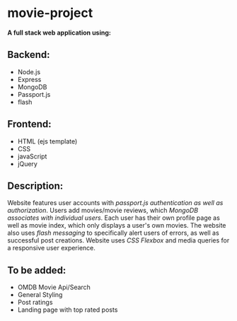# movie-project

<p><strong>A full stack web application using:</strong></p>

<h2>Backend: </h2>
<ul>
  <li>Node.js</li>
  <li>Express</li>
  <li>MongoDB</li>
  <li>Passport.js</li>
  <li>flash</li>
</ul>

<h2>Frontend: </h2>
<ul>
  <li>HTML (ejs template)</li>
  <li>CSS</li>
  <li>javaScript</li>
  <li>jQuery</li>
</ul>

<h2>Description: </h2>
<p>Website features user accounts with <em>passport.js authentication as well as authorization</em>. Users add movies/movie reviews, which <em>MongoDB associates with individual users</em>. Each user has their own profile page as well as movie index, which only displays a user's own movies. The website also uses <em>flash messaging</em> to specifically alert users of errors, as well as successful post creations. Website uses <em>CSS Flexbox</em> and media queries for a responsive user experience. </p>


<h2>To be added: </h2>
<ul>
  <li>OMDB Movie Api/Search</li>
  <li>General Styling</li>
  <li>Post ratings</li>
  <li>Landing page with top rated posts</li>
</ul>



